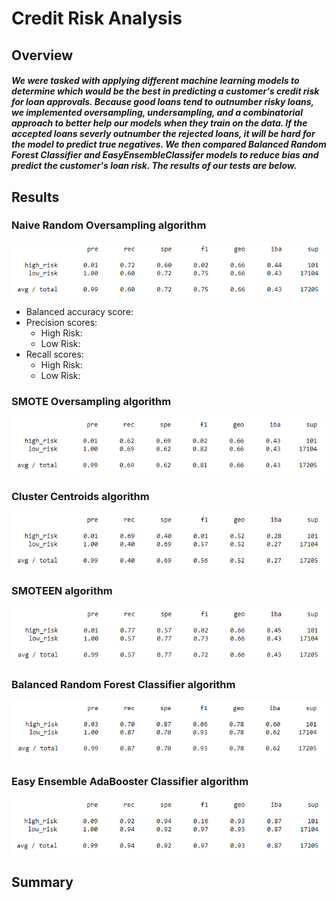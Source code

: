 # Credit Risk Analysis
## Overview
##### We were tasked with applying different machine learning models to determine which would be the best in predicting a customer's credit risk for loan approvals. Because good loans tend to outnumber risky loans, we implemented oversampling, undersampling, and a combinatorial approach to better help our models when they train on the data. If the accepted loans severly outnumber the rejected loans, it will be hard for the model to predict true negatives. We then compared Balanced Random Forest Classifier and EasyEnsembleClassifer models to reduce bias and predict the customer's loan risk. The results of our tests are below.
## Results
### Naive Random Oversampling algorithm
![random_oversampling.png](https://github.com/carinaediaz/credit_risk_analysis/blob/main/Images/random_oversampling.PNG)
- Balanced accuracy score:
- Precision scores:
  - High Risk:
  - Low Risk:
- Recall scores:
  - High Risk:
  - Low Risk: 
### SMOTE Oversampling algorithm
![SMOTE_oversampling.png](https://github.com/carinaediaz/credit_risk_analysis/blob/main/Images/SMOTE_oversampling.PNG)
### Cluster Centroids algorithm
![cluster_centriods_undersampling.png](https://github.com/carinaediaz/credit_risk_analysis/blob/main/Images/cluster_centriods_undersampling.PNG)
### SMOTEEN algorithm
![SMOTEEN.png](https://github.com/carinaediaz/credit_risk_analysis/blob/main/Images/SMOTEEN.PNG)
### Balanced Random Forest Classifier algorithm
![balanced_random_forest.png](https://github.com/carinaediaz/credit_risk_analysis/blob/main/Images/balanced_random_forest.PNG)
### Easy Ensemble AdaBooster Classifier algorithm
![easy_ensemble.png](https://github.com/carinaediaz/credit_risk_analysis/blob/main/Images/easy_ensemble.PNG)
## Summary
